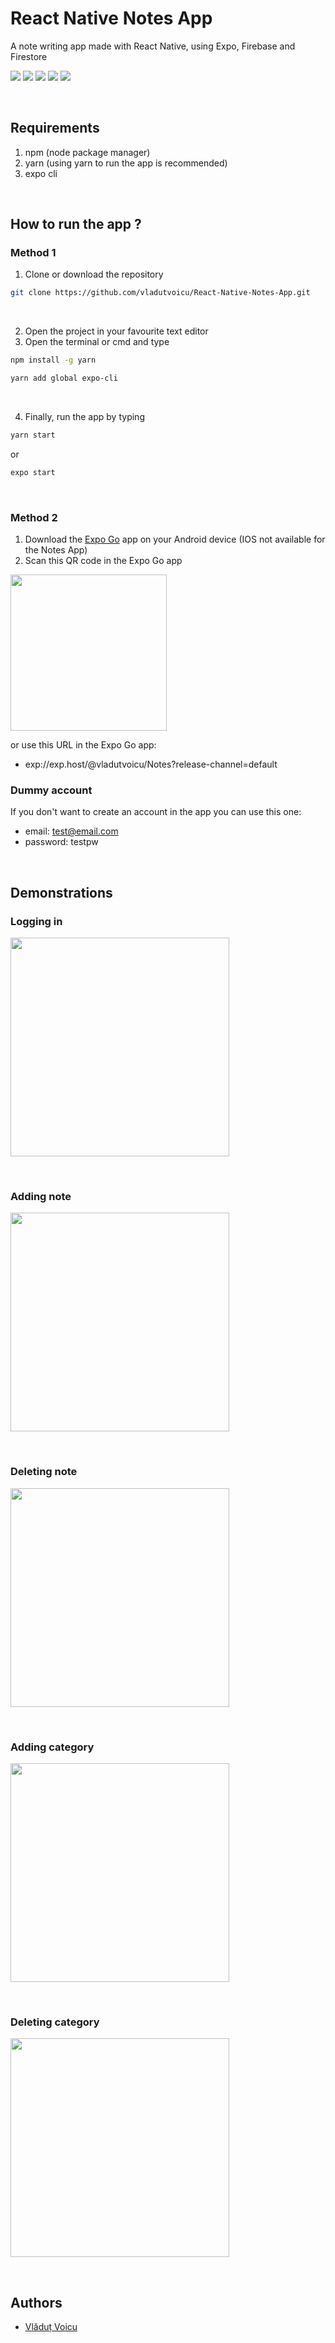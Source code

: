 # React Native Notes App

A note writing app made with React Native, using Expo, Firebase and Firestore

[![](https://img.shields.io/static/v1?label=React%20Native&message=0.69.1&color=blue&logo=react)](https://reactnative.dev) 
[![](https://img.shields.io/static/v1?label=Yarn&message=1.22.18&color=blue&logo=yarn)](https://yarnpkg.com) 
[![](https://img.shields.io/static/v1?label=Node.js&message=16.15.0&color=darkgreen&logo=node.js)](https://nodejs.org/en/) 
[![](https://img.shields.io/static/v1?label=Expo&message=5.4.3&color=white&logo=expo)](https://expo.dev)
[![](https://img.shields.io/static/v1?label=Firebase&message=9.8.3&color=yellow&logo=firebase)](https://firebase.google.com)

&nbsp;

## Requirements

  1. npm (node package manager)
  2. yarn (using yarn to run the app is recommended)
  3. expo cli

&nbsp;

## How to run the app ?

### Method 1

  1. Clone or download the repository

```bash
git clone https://github.com/vladutvoicu/React-Native-Notes-App.git
```

&nbsp;

  2. Open the project in your favourite text editor
  3. Open the terminal or cmd and type

```bash
npm install -g yarn
```

```bash
yarn add global expo-cli
```

&nbsp;

  4. Finally, run the app by typing

```bash
yarn start
```

or

```bash
expo start
```

&nbsp;

### Method 2

  1. Download the [Expo Go](https://play.google.com/store/apps/details?id=host.exp.exponent&referrer=www) app on your Android device (IOS not available for the Notes App)
  2. Scan this QR code in the Expo Go app

<img src="https://qr.expo.dev/expo-go?owner=vladutvoicu&slug=Notes&releaseChannel=default&host=exp.host" width="250" height="250" />

or use this URL in the Expo Go app:
  - exp://exp.host/@vladutvoicu/Notes?release-channel=default

### Dummy account

If you don't want to create an account in the app you can use this one:
  - email: test@email.com
  - password: testpw

&nbsp;

## Demonstrations

### Logging in

<img src="https://media4.giphy.com/media/hQoPFctToUyjA9rwGc/giphy.gif?cid=790b761112c4c6bc740d1d3199d3cf8c78f32973138a9df3&rid=giphy.gif&ct=g" height="350" />

&nbsp;

### Adding note

<img src="https://media3.giphy.com/media/SYNYI1uPHml3pZTQ1I/giphy.gif?cid=790b7611cdf5ea23fa4fb3be580c21cb4c10b49272372c0f&rid=giphy.gif&ct=g" height="350" />

&nbsp;

### Deleting note
<img src="https://media1.giphy.com/media/y5li2DupOg7Hx1eTAO/giphy.gif?cid=790b7611934aaaf2032024b56246f703bd2748a1ee1ff115&rid=giphy.gif&ct=g" height="350" />

&nbsp;

### Adding category

<img src="https://media0.giphy.com/media/ThaLiK5qYlPExg9iC7/giphy.gif?cid=790b761107e08d0ca1180f0016e799abefa54c6ecd7035db&rid=giphy.gif&ct=g" height="350" />

&nbsp;

### Deleting category

<img src="https://media3.giphy.com/media/smePtAbm8e7ICNn4WN/giphy.gif?cid=790b761177590a6d49d85ce3407c816ff1d39c4ba58c1430&rid=giphy.gif&ct=g" height="350" />

&nbsp;

## Authors
- [Vlăduț Voicu](https://github.com/vladutvoicu)
